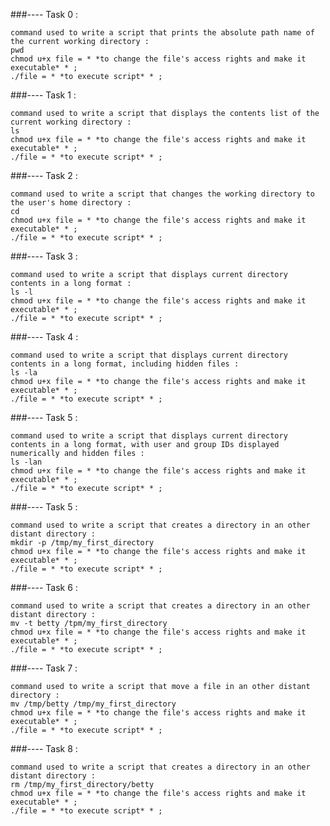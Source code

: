 ###---- Task 0 : 

	command used to write a script that prints the absolute path name of the current working directory : 
	pwd
	chmod u+x file = * *to change the file's access rights and make it executable* * ;
	./file = * *to execute script* * ;

###---- Task 1 : 

	command used to write a script that displays the contents list of the current working directory :
	ls
	chmod u+x file = * *to change the file's access rights and make it executable* * ;
	./file = * *to execute script* * ;

###---- Task 2 : 

	command used to write a script that changes the working directory to the user's home directory : 
	cd
	chmod u+x file = * *to change the file's access rights and make it executable* * ;
	./file = * *to execute script* * ;

###---- Task 3 :

	command used to write a script that displays current directory contents in a long format :  
	ls -l
	chmod u+x file = * *to change the file's access rights and make it executable* * ;
	./file = * *to execute script* * ;

###---- Task 4 :
	
	command used to write a script that displays current directory contents in a long format, including hidden files :  
	ls -la
	chmod u+x file = * *to change the file's access rights and make it executable* * ;
	./file = * *to execute script* * ;

###---- Task 5 : 

	command used to write a script that displays current directory contents in a long format, with user and group IDs displayed numerically and hidden files :  
	ls -lan
	chmod u+x file = * *to change the file's access rights and make it executable* * ;
	./file = * *to execute script* * ;

###---- Task 5 : 

	command used to write a script that creates a directory in an other distant directory :  
	mkdir -p /tmp/my_first_directory
	chmod u+x file = * *to change the file's access rights and make it executable* * ;
	./file = * *to execute script* * ;


###---- Task 6 :

	command used to write a script that creates a directory in an other distant directory :  
	mv -t betty /tpm/my_first_directory
	chmod u+x file = * *to change the file's access rights and make it executable* * ;
	./file = * *to execute script* * ;


###---- Task 7 : 

	command used to write a script that move a file in an other distant directory :  	
	mv /tmp/betty /tmp/my_first_directory
	chmod u+x file = * *to change the file's access rights and make it executable* * ;
	./file = * *to execute script* * ;


###---- Task 8 : 
	
	command used to write a script that creates a directory in an other distant directory :  
	rm /tmp/my_first_directory/betty
	chmod u+x file = * *to change the file's access rights and make it executable* * ;
	./file = * *to execute script* * ;









